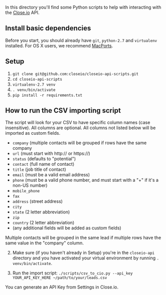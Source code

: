 In this directory you'll find some Python scripts to help with interacting with the [Close.io](http://close.io/) API.

Install basic dependencies
-----
Before you start, you should already have `git`, `python-2.7` and `virtualenv` installed. For OS X users, we recommend [MacPorts](http://www.macports.org/).

Setup
-----
1. `git clone git@github.com:closeio/closeio-api-scripts.git`
1. `cd closeio-api-scripts`
1. `virtualenv-2.7 venv`
1. `. venv/bin/activate`
1. `pip install -r requirements.txt`


How to run the CSV importing script
-----
The script will look for your CSV to have specific column names (case insensitive). All columns are optional. All columns not listed below will be imported as custom fields.

- `company` (multiple contacts will be grouped if rows have the same company
- `url` (must start with http:// or https://)
- `status` (defaults to "potential")
- `contact` (full name of contact)
- `title` (job title of contact)
- `email` (must be a valid email address)
- `phone` (must be a valid phone number, and must start with a "+" if it's a non-US number)
- `mobile_phone`
- `fax`
- `address` (street address)
- `city`
- `state` (2 letter abbreviation)
- `zip`
- `country` (2 letter abbreviation)
- (any additional fields will be added as custom fields)

Multiple contacts will be grouped in the same lead if multiple rows have the same value in the "company" column.

2. Make sure (if you haven't already in Setup) you're in the `closeio-api` directory and you have activated your virtual environment by running `. venv/bin/activate`.

3. Run the import script: `./scripts/csv_to_cio.py --api_key YOUR_API_KEY_HERE ~/path/to/your/leads.csv`

You can generate an API Key from Settings in Close.io.